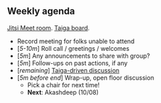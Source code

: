 ## Weekly agenda

[Jitsi Meet room](https://meet.jit.si/fedora-websites-apps-meeting).
[Taiga board](https://teams.fedoraproject.org/project/fedora-websites-apps-team/kanban).

* Record meeting for folks unable to attend
* [_5-10m_] Roll call / greetings / welcomes
* [_5m_] Any announcements to share with group?
* [_5m_] Follow-ups on past actions, if any
* [_remaining_] [Taiga-driven discussion](https://teams.fedoraproject.org/project/fedora-websites-apps-team/kanban)
* [_5m before end_] Wrap-up, open floor discussion
    * Pick a chair for next time!
    * **Next**: Akashdeep (10/08)

